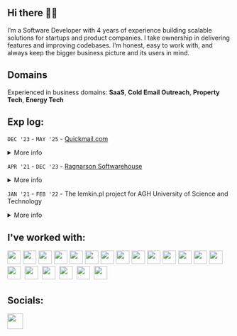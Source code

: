## Hi there 👋🏻

I’m a Software Developer with 4 years of experience building scalable solutions for startups and product companies. I take ownership in delivering features and improving codebases. I’m honest, easy to work with, and always keep the bigger business picture and its users in mind.

## Domains

Experienced in business domains: **SaaS**, **Cold Email Outreach**, **Property Tech**, **Energy Tech**

## Exp log:

`DEC '23` - `MAY '25` - [Quickmail.com](https://quickmail.com/)

<details style='margin: 4px 0 14px 0'>
  <summary>More info</summary>
  <p style='margin: 8px 0;'>
    Working as a core team member in the quickmail - Cold Email Software
  </p>
</details>

`APR '21` - `DEC '23` - [Ragnarson Softwarehouse](https://ragnarson.com/)

<details style='margin: 4px 0 14px 0'>
  <summary>More info</summary>
  <p style='margin: 8px 0;'>
    Most of the time I've spent working for a starup with a solution for doing cost allocation based on automated metres readouts. The tool collected data from physical metres, decoded and processed the data to generate consumption values and cost allocation for tenants. I've also held an extra role of Project Coordinator for some time.
  </p>
</details>

`JAN '21` - `FEB '22` - The lemkin.pl project for AGH University of Science and Technology

<details style='margin: 4px 0 14px 0'>
  <summary>More info</summary>
  <p style='margin: 8px 0;'>
    Project realized under the AGH University of Science and Technology in Cracow. I've been responsible for building and extendeeing rest api with ruby using hanami framework.
  </p>
</details>


## I've worked with:

<div>
  <img style='width:30px; margin: 0 5px 5px 0; float: left;' src="https://cdn.jsdelivr.net/gh/devicons/devicon@latest/icons/ruby/ruby-original.svg" />
  
  <img style='width:30px; margin: 0 5px 5px 0; float: left;' src="https://cdn.jsdelivr.net/gh/devicons/devicon@latest/icons/rails/rails-original-wordmark.svg" />
  
  <img style='width:30px; margin: 0 5px 5px 0; float: left;' src="https://cdn.jsdelivr.net/gh/devicons/devicon@latest/icons/rspec/rspec-original.svg" />
  
  <img style='width:30px; margin: 0 5px 5px 0; float: left;' src="https://cdn.jsdelivr.net/gh/devicons/devicon@latest/icons/javascript/javascript-original.svg" />
  
  <img style='width:30px; margin: 0 5px 5px 0; float: left;' src="https://cdn.jsdelivr.net/gh/devicons/devicon@latest/icons/typescript/typescript-original.svg" />
  
  <img style='width:30px; margin: 0 5px 5px 0; float: left;'  src="https://cdn.jsdelivr.net/gh/devicons/devicon@latest/icons/angular/angular-original.svg" />
  
  <img style='width:30px; margin: 0 5px 5px 0; float: left;'  src="https://cdn.jsdelivr.net/gh/devicons/devicon@latest/icons/graphql/graphql-plain.svg" />
  
  <img style='width:30px; margin: 0 5px 5px 0; float: left;'  src="https://cdn.jsdelivr.net/gh/devicons/devicon@latest/icons/postgresql/postgresql-original.svg" />
  
  <img style='width:30px; margin: 0 5px 5px 0; float: left;' src="https://cdn.jsdelivr.net/gh/devicons/devicon@latest/icons/tailwindcss/tailwindcss-original.svg" />
  
  <img style='width:30px; margin: 0 5px 5px 0; float: left;' src="https://cdn.jsdelivr.net/gh/devicons/devicon@latest/icons/sass/sass-original.svg" />
  
  <img style='width:30px; margin: 0 5px 5px 0; float: left;' src="https://cdn.jsdelivr.net/gh/devicons/devicon@latest/icons/vuejs/vuejs-original.svg" />
  
  <img style='width:30px; margin: 0 5px 5px 0; float: left;' src="https://cdn.jsdelivr.net/gh/devicons/devicon@latest/icons/figma/figma-original.svg" />
  
  <img style='width:30px; margin: 0 5px 5px 0; float: left;' src="https://cdn.jsdelivr.net/gh/devicons/devicon@latest/icons/heroku/heroku-plain.svg" />
  
  <img style='width:30px; margin: 0 5px 5px 0' src="https://cdn.jsdelivr.net/gh/devicons/devicon@latest/icons/homebrew/homebrew-original.svg" />

  <img style='width:30px; margin: 0 5px 5px 0' src="https://cdn.jsdelivr.net/gh/devicons/devicon@latest/icons/redis/redis-original.svg" />

  <img style='width:30px; margin: 0 5px 5px 0' src="https://www.svgrepo.com/show/354344/sidekiq-icon.svg" />

  <img style='width:30px; margin: 0 5px 5px 0' src="https://cdn.jsdelivr.net/gh/devicons/devicon@latest/icons/graphql/graphql-plain.svg" />

  <img style='width:30px; margin: 0 5px 5px 0' src="https://cdn.jsdelivr.net/gh/devicons/devicon@latest/icons/amazonwebservices/amazonwebservices-original-wordmark.svg" />

  <img style='width:30px; margin: 0 5px 5px 0' src="https://icons.veryicon.com/png/o/business/vscode-program-item-icon/rust-1.png" />

  <img style='width:30px; margin: 0 5px 5px 0' src="https://cdn.jsdelivr.net/gh/devicons/devicon@latest/icons/react/react-original.svg" />
  
</div>

## Socials:

[<img src="https://img.shields.io/badge/LinkedIn-0077B5?style=for-the-badge&logo=linkedin&logoColor=white" style="height: 35px;" />](https://www.linkedin.com/in/jan-piotrzkowski/)

